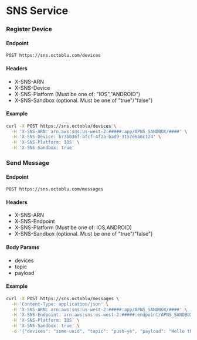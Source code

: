 # SNS Service

### Register Device

#### Endpoint

`POST https://sns.octoblu.com/devices`

#### Headers

  - X-SNS-ARN
  - X-SNS-Device
  - X-SNS-Platform (Must be one of: "IOS","ANDROID")
  - X-SNS-Sandbox (optional. Must be one of "true"/"false")

#### Example

```bash
curl -X POST https://sns.octoblu/devices \
  -H 'X-SNS-ARN: arn:aws:sns:us-west-2:#####:app/APNS_SANDBOX/####' \
  -H 'X-SNS-Device: b73b036f-bfcf-4f2a-bad9-3157e6a6c124' \
  -H 'X-SNS-Platform: IOS' \
  -H 'X-SNS-Sandbox: true'
```

### Send Message

#### Endpoint

`POST https://sns.octoblu.com/messages`

#### Headers

  - X-SNS-ARN
  - X-SNS-Endpoint
  - X-SNS-Platform (Must be one of: IOS,ANDROID)
  - X-SNS-Sandbox (optional. Must be one of "true"/"false")

#### Body Params

  - devices
  - topic
  - payload

#### Example

```bash
curl -X POST https://sns.octoblu/messages \
  -H 'Content-Type: application/json' \
  -H 'X-SNS-ARN: arn:aws:sns:us-west-2:#####:app/APNS_SANDBOX/####' \
  -H 'X-SNS-Endpoint: arn:aws:sns:us-west-2:#####:endpoint/APNS_SANDBOX/####/9a313a1c-525c-3147-9eca-593d484170f6' \
  -H 'X-SNS-Platform: IOS' \
  -H 'X-SNS-Sandbox: true' \
  -d '{"devices": "some-uuid", "topic": "push-ye", "payload": "Hello there friendly device"}'
```
